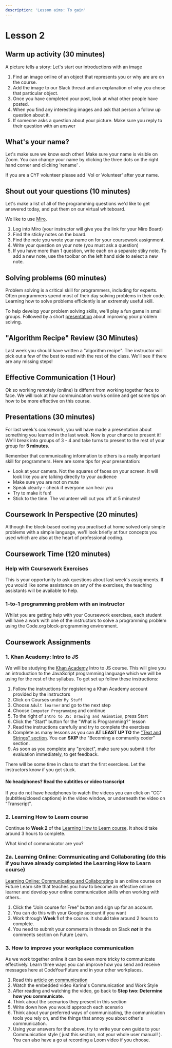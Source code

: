 ```yaml
---
description: 'Lesson aims: To gain'
---
```


# Lesson 2

## Warm up activity \(30 minutes\)

A picture tells a story: Let's start our introductions with an image

1. Find an image online of an object that represents you or why are are on the course.  
2. Add the image to our Slack thread and an explanation of why you chose that particular object.  
3. Once you have completed your post, look at what other people have posted.
4. When you find any interesting images and ask that person a follow up question about it.
5. If someone asks a question about your picture. Make sure you reply to their question with an answer

## What's your name? 

Let's make sure we know each other! Make sure your name is visible on Zoom. You can change your name by clicking the three dots on the right hand corner and clicking 'rename' .

If you are a CYF volunteer please add 'Vol or Volunteer' after your name. 

## Shout out your questions \(10 minutes\)

Let's make a list of all of the programming questions we'd like to get answered today, and put them on our virtual whiteboard. 

We like to use [Miro](https://miro.com/login/).   

1. Log into Miro \(your instructor will give you the link for your Miro Board\)
2. Find the sticky notes on the board.
3. Find the note you wrote your name on for your coursework assignment. 
4. Write your question on your note \(you must ask a question\)
5. If you have more than 1 question, write each on a separate stiky note. To add a new note, use the toolbar on the left hand side to select a new note.



## Solving problems \(60 minutes\)

Problem solving is a critical skill for programmers, including for experts. Often programmers spend most of their day solving problems in their code. Learning how to solve problems efficiently is an extremely useful skill.

To help develop your problem solving skills, we'll play a fun game in small groups. Followed by a short [presentation](https://docs.google.com/presentation/d/1XzLUVxfiJE2llWTWn7Rf5T0cutcL9HCBwd09GBCzv_4/) about improving your problem solving.

## "Algorithm Recipe" Review \(30 Minutes\)

Last week you should have written a "algorithm recipe". The instructor will pick out a few of the best to read with the rest of the class. We'll see if there are any missing steps!

## Effective Communication \(1 Hour\)

Ok so working remotely \(online\) is differnt from working together face to face. We will look at how commuincation works online and get some tips on how to be more effective on this course.  

## Presentations \(30 minutes\)

For last week's coursework, you will have made a presentation about something you learned in the last week. Now is your chance to present it! We'll break into groups of 3 - 4 and take turns to present to the rest of your group for **5 minutes**.

Remember that communicating information to others is a really important skill for programmers. Here are some tips for your presentation:

* Look at your camera. Not the squares of faces on your screen. It will look like you are talking directly to your audience
* Make sure you are not on mute
* Speak clearly - check if everyone can hear you
* Try to make it fun!
* Stick to the time. The volunteer will cut you off at 5 minutes!

## Coursework In Perspective \(20 minutes\)

Although the block-based coding you practised at home solved only simple problems with a simple language, we'll look briefly at four concepts you used which are also at the heart of professional coding.

## Coursework Time \(120 minutes\)

### Help with Coursework Exercises 

This is your opportunity to ask questions about last week's assignments. If you would like some assistance on any of the exercises, the teaching assistants will be available to help.

### 1-to-1 programming problem with an instructor

Whilst you are getting help with your Coursework exercises, each student will have a work with one of the instructors to solve a programming problem using the Code.org block-programming environment.

## Coursework Assignments

### 1. Khan Academy: Intro to JS

We will be studying the [Khan Academy](https://www.khanacademy.org) Intro to JS course. This will give you an introduction to the JavaScript programming language which we will be using for the rest of the syllabus. To get set up follow these instructions:

1. Follow the instructions for registering a Khan Academy account provided by the instructors
2. Click on Courses under `My Stuff`
3. Choose `Adult learner` and go to the next step
4. Choose `Computer Programming` and continue
5. To the right of `Intro to JS: Drawing and Animation`, press Start
6. Click the "Start" button for the "What is Programming?" lesson
7. Read the instructions carefully and try to complete the exercises
8. Complete as many lessons as you can **AT LEAST UP TO** the ["Text and Strings" section](https://www.khanacademy.org/computing/computer-programming/programming#text-basics). You can **SKIP** the "Becoming a community coder" section.
9. As soon as you complete any "project", make sure you submit it for evaluation immediately, to get feedback.

There will be some time in class to start the first exercises. Let the instructors know if you get stuck.

#### No headphones? Read the subtitles or video transcript

If you do not have headphones to watch the videos you can click on "CC" \(subtitles/closed captions\) in the video window, or underneath the video on "Transcript".

### 2. Learning How to Learn course

Continue to **Week 2** of the [Learning How to Learn course](https://www.coursera.org/learn/learning-how-to-learn). It should take around 3 hours to complete.

What kind of communicator are you?

### 2a. Learning Online: Communicating and Collaborating \(do this if you have already completed the Learning How to Learn course\)

[Learning Online: Communicating and Collaborating](https://www.futurelearn.com/courses/learning-and-collaborating/) is an online course on Future Learn site that teaches you how to become an effective online learner and develop your online communication skills when working with others..

1. Click the "Join course for Free" button and sign up for an account.
2. You can do this with your Google account if you want
3. Work through **Week 1** of the course. It should take around 2 hours to complete.
4. You need to submit your comments in threads on Slack _**not**_ in the comments section on Future Learn. 

### 3. How to improve your workplace communication 

As we work together online it can be even more tricky to communicate effectively. Learn three ways you can improve how you send and receive messages here at CodeYourFuture and in your other workplaces. 

1. Read this [article on communication](https://www.loom.com/blog/improve-your-workplace-communication)
2. Watch the embedded video Karina's Communication and Work Style
3. After reading and watching the video, go back to **Step two: Determine how you communicate.** 
4. Think about the scenarios they present in this section
5. Write down how you would approach each scenario
6. Think about your preferred ways of communicating, the communication tools you rely on, and the things that annoy you about other's communication.
7. Using your answers for the above, try to write your own guide to your Communication style \( just this section, not your whole user manual! \). You can also have a go at recording a Loom video if you choose. 









